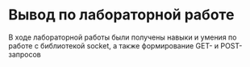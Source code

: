 # Вывод по лабораторной работе
В ходе лабораторной работы были получены навыки и умения по работе с библиотекой socket, а также формирование GET- и POST- запросов

